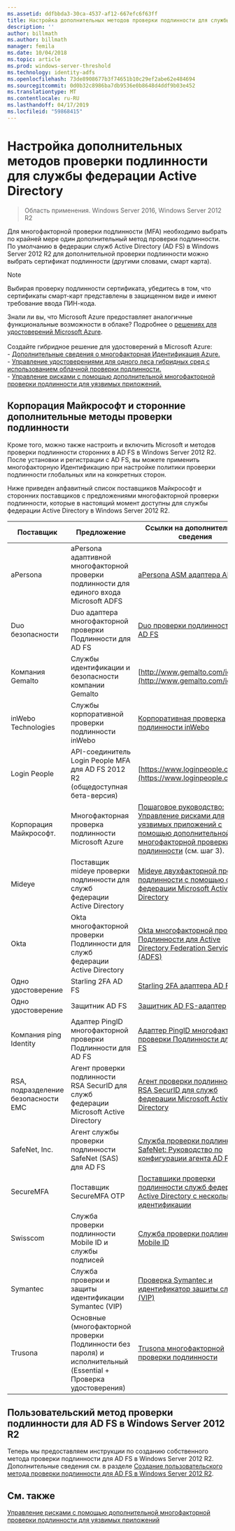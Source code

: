 ```yaml
---
ms.assetid: ddfbbda3-30ca-4537-af12-667efc6f63ff
title: Настройка дополнительных методов проверки подлинности для службы федерации Active Directory
description: ''
author: billmath
ms.author: billmath
manager: femila
ms.date: 10/04/2018
ms.topic: article
ms.prod: windows-server-threshold
ms.technology: identity-adfs
ms.openlocfilehash: 73de8908677b3f74651b10c29ef2abe62e484694
ms.sourcegitcommit: 0d0b32c8986ba7db9536e0b8648d4ddf9b03e452
ms.translationtype: MT
ms.contentlocale: ru-RU
ms.lasthandoff: 04/17/2019
ms.locfileid: "59868415"
---
```

# <a name="configure-additional-authentication-methods-for-ad-fs"></a>Настройка дополнительных методов проверки подлинности для службы федерации Active Directory

>Область применения. Windows Server 2016, Windows Server 2012 R2

Для многофакторной проверки подлинности (MFA) необходимо выбрать по крайней мере один дополнительный метод проверки подлинности. По умолчанию в федерации служб Active Directory (AD FS) в Windows Server 2012 R2 для дополнительной проверки подлинности можно выбрать сертификат подлинности (другими словами, смарт карта).

> [!NOTE]
> Выбирая проверку подлинности сертификата, убедитесь в том, что сертификаты смарт-карт представлены в защищенном виде и имеют требование ввода ПИН-кода.

Знали ли вы, что Microsoft Azure предоставляет аналогичные функциональные возможности в облаке? Подробнее о [решениях для удостоверений Microsoft Azure](http://aka.ms/m2w274).<br /><br />Создайте гибридное решение для удостоверений в Microsoft Azure:<br /> - [Дополнительные сведения о многофакторная Идентификация Azure.](http://aka.ms/ey6o9r)<br /> - [Управление удостоверениями для одного леса гибридных сред с использованием облачной проверки подлинности.](http://aka.ms/g1jat8)<br /> - [Управление рисками с помощью дополнительной многофакторной проверки подлинности для уязвимых приложений.](http://aka.ms/kt1bbm)

## <a name="microsoft-and-third-party-additional-authentication-methods"></a>Корпорация Майкрософт и сторонние дополнительные методы проверки подлинности
Кроме того, можно также настроить и включить Microsoft и методов проверки подлинности сторонних в AD FS в Windows Server 2012 R2. После установки и регистрации с AD FS, вы можете применить многофакторную Идентификацию при настройке политики проверки подлинности глобальных или на конкретных сторон.

Ниже приведен алфавитный список поставщиков Майкрософт и сторонних поставщиков с предложениями многофакторной проверки подлинности, которые в настоящий момент доступны для службы федерации Active Directory в Windows Server 2012 R2.

|Поставщик|Предложение|Ссылки на дополнительные сведения|
|-|-|-| 
|aPersona|aPersona адаптивной многофакторной проверки подлинности для единого входа Microsoft ADFS|[aPersona ASM адаптера AD FS](https://www.apersona.com/adfs)|
|Duo безопасности|Duo адаптера многофакторной проверки Подлинности для AD FS|[Duo проверки подлинности для AD FS](https://duo.com/docs/adfs)|
|Компания Gemalto|Службы идентификации и безопасности компании Gemalto|[http://www.gemalto.com/identity](http://www.gemalto.com/identity)|
|inWebo Technologies|Службы корпоративной проверки подлинности inWebo|[Корпоративная проверка подлинности inWebo](http://www.inwebo.com)|
|Login People|API-соединитель Login People MFA для AD FS 2012 R2 (общедоступная бета-версия)|[https://www.loginpeople.com](https://www.loginpeople.com)|
|Корпорация Майкрософт.|Многофакторная проверка подлинности Microsoft Azure|[Пошаговое руководство: Управление рисками для уязвимых приложений с помощью дополнительной многофакторной проверки подлинности](https://technet.microsoft.com/library/dn280946.aspx) (см. шаг 3).|
Mideye | Поставщик mideye проверки подлинности для служб федерации Active Directory | [Mideye двухфакторной проверки подлинности с помощью служб федерации Microsoft Active Directory](https://www.mideye.com/support/administrators/documentation/integration/microsoft-adfs/)|
|Okta | Okta многофакторной проверки Подлинности для служб федерации Active Directory | [Okta многофакторной проверки Подлинности для Active Directory Federation Services (ADFS)](https://help.okta.com/en/prod/Content/Topics/integrations/adfs-okta-int.htm)|
|Одно удостоверение| Starling 2FA AD FS|[Starling 2FA адаптера AD FS](https://www.oneidentity.com/products/starling-two-factor-authentication/)|
|Одно удостоверение| Защитник AD FS|[Защитник AD FS-адаптер](https://www.oneidentity.com/products/defender/)|
|Компания ping Identity|Адаптер PingID многофакторной проверки Подлинности для AD FS|[Адаптер PingID многофакторной проверки Подлинности для AD FS](https://documentation.pingidentity.com/pingid/pingidAdminGuide/index.shtml#pid_c_PingIDforADFSSSO.html)|
|RSA, подразделение безопасности EMC|Агент проверки подлинности RSA SecurID для служб федерации Microsoft Active Directory|[Агент проверки подлинности RSA SecurID для служб федерации Microsoft Active Directory](http://www.emc.com/security/rsa-securid/rsa-authentication-agents/microsoft-ad-fs.htm)|
|SafeNet, Inc.|Агент службы проверки подлинности SafeNet (SAS) для AD FS|[Служба проверки подлинности SafeNet: Руководство по конфигурации агента AD FS](http://www.safenet-inc.com/resources/integration-guide/data-protection/Safenet_Authentication_Service/SafeNet_Authentication_Service__AD_FS_Agent_Configuration_Guide/?langtype=1033)|
|SecureMFA|Поставщик SecureMFA OTP| [Поставщики проверки подлинности служб федерации Active Directory с несколькими идентификации](https://www.securemfa.com/)|
|Swisscom|Служба проверки подлинности Mobile ID и службы подписей|[Служба проверки подлинности Mobile ID](http://swisscom.ch/mid)|
|Symantec|Служба проверки и защиты идентификации Symantec (VIP)|[Проверка Symantec и идентификатор защиты службы (VIP)](http://www.symantec.com/vip-authentication-service)|
|Trusona|Основные (многофакторной проверки Подлинности без пароля) и исполнительный (Essential + Проверка удостоверения)| [Trusona многофакторной проверки подлинности](https://www.trusona.com/solution-overview/)|


## <a name="custom-authentication-method-for-ad-fs-in-windows-server-2012-r2"></a>Пользовательский метод проверки подлинности для AD FS в Windows Server 2012 R2
Теперь мы предоставляем инструкции по созданию собственного метода проверки подлинности для AD FS в Windows Server 2012 R2. Дополнительные сведения см. в разделе [Создание пользовательского метода проверки подлинности для AD FS в Windows Server 2012 R2](https://go.microsoft.com/fwlink/?LinkID=511980).

## <a name="see-also"></a>См. также
[Управление рисками с помощью дополнительной многофакторной проверки подлинности для уязвимых приложений](Manage-Risk-with-Additional-Multi-Factor-Authentication-for-Sensitive-Applications.md)


